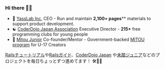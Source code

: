 ### Hi there 👋😆

- :japan: [YassLab Inc.](https://yasslab.jp/) CEO - Run and maintain **2,100+ pages**** materials to support product development.
- :yin_yang: [CoderDojo Japan Association](https://coderdojo.jp/) Executive Director - **215+** free programming clubs for young people
- :mount_fuji: [Mitou Junior](https://jr.mitou.org/english) Co-founder/Mentor - Government-backed [MITOU program](https://www.ipa.go.jp/english/about/about_2_3.html) for U-17 Creators

[Railsチュートリアル](https://railstutorial.jp/)や[Railsガイド](https://railsguides.jp/)、[CoderDojo Japan](https://coderdojo.jp/) や[未踏ジュニア](https://jr.mitou.org/)などのプロジェクトを毎日ちょっとずつ進めてます！ 🛠💨✨

